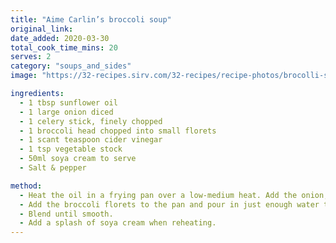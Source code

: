 ```yaml
---
title: "Aime Carlin’s broccoli soup"
original_link:
date_added: 2020-03-30
total_cook_time_mins: 20
serves: 2
category: "soups_and_sides"
image: "https://32-recipes.sirv.com/32-recipes/recipe-photos/brocolli-soup.png"

ingredients:
  - 1 tbsp sunflower oil
  - 1 large onion diced
  - 1 celery stick, finely chopped
  - 1 broccoli head chopped into small florets
  - 1 scant teaspoon cider vinegar
  - 1 tsp vegetable stock
  - 50ml soya cream to serve
  - Salt & pepper

method:
  - Heat the oil in a frying pan over a low-medium heat. Add the onion, celery and chopped broccoli stalk to the pan. Season, add the cider vinegar and gently sweat for several minutes until the vegetables begin to soften.
  - Add the broccoli florets to the pan and pour in just enough water to cover them. Stir in the vegetable stock and simmer for 5 mins.
  - Blend until smooth.
  - Add a splash of soya cream when reheating.
---
```

